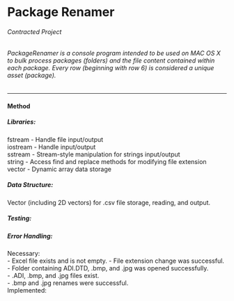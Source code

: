 # Package Renamer 
###### Contracted Project
###### PackageRenamer is a console program intended to be used on MAC OS X to bulk process packages (folders) and the file content contained within each package. Every row (beginning with row 6) is considered a unique asset (package).  
---  
#### Method
##### Libraries:  
fstream - Handle file input/output  
iostream - Handle input/output  
sstream - Stream-style manipulation for strings input/output  
string - Access find and replace methods for modifying file extension  
vector - Dynamic array data storage  
  
##### Data Structure:  
Vector (including 2D vectors) for .csv file storage, reading, and output.  
  
##### Testing:   
  
  
##### Error Handling:  
Necessary:  
	- Excel file exists and is not empty. 
	- File extension change was successful.  
	- Folder containing ADI.DTD, .bmp, and .jpg was opened successfully.  
	- .ADI, .bmp, and .jpg files exist.  
	- .bmp and .jpg renames were successful.  
Implemented:  